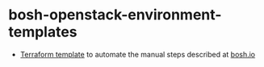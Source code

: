 # bosh-openstack-environment-templates

- [Terraform template](bosh-init-tf) to automate the manual steps described at [bosh.io](http://bosh.io/docs/init-openstack.html#prepare-openstack)

